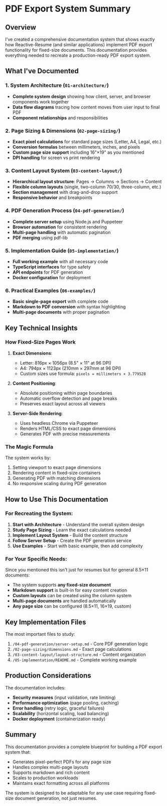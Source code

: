 # PDF Export System Summary

## Overview

I've created a comprehensive documentation system that shows exactly how Reactive-Resume (and similar applications) implement PDF export functionality for fixed-size documents. This documentation provides everything needed to recreate a production-ready PDF export system.

## What I've Documented

### 1. System Architecture (`01-architecture/`)
- **Complete system design** showing how client, server, and browser components work together
- **Data flow diagrams** tracing how content moves from user input to final PDF
- **Component relationships** and responsibilities

### 2. Page Sizing & Dimensions (`02-page-sizing/`)
- **Exact pixel calculations** for standard page sizes (Letter, A4, Legal, etc.)
- **Conversion formulas** between millimeters, inches, and pixels
- **Custom page size support** including 16"×19" as you mentioned
- **DPI handling** for screen vs print rendering

### 3. Content Layout System (`03-content-layout/`)
- **Hierarchical layout structure**: Pages → Columns → Sections → Content
- **Flexible column layouts** (single, two-column 70/30, three-column, etc.)
- **Section management** with drag-and-drop support
- **Responsive behavior** and breakpoints

### 4. PDF Generation Process (`04-pdf-generation/`)
- **Complete server setup** using Node.js and Puppeteer
- **Browser automation** for consistent rendering
- **Multi-page handling** with automatic pagination
- **PDF merging** using pdf-lib

### 5. Implementation Guide (`05-implementation/`)
- **Full working example** with all necessary code
- **TypeScript interfaces** for type safety
- **API endpoints** for PDF generation
- **Docker configuration** for deployment

### 6. Practical Examples (`06-examples/`)
- **Basic single-page export** with complete code
- **Markdown to PDF conversion** with syntax highlighting
- **Multi-page documents** with proper pagination

## Key Technical Insights

### How Fixed-Size Pages Work

1. **Exact Dimensions**: 
   - Letter: 816px × 1056px (8.5" × 11" at 96 DPI)
   - A4: 794px × 1123px (210mm × 297mm at 96 DPI)
   - Custom sizes use formula: `pixels = millimeters × 3.779528`

2. **Content Positioning**:
   - Absolute positioning within page boundaries
   - Automatic overflow detection and page breaks
   - Preserves exact layout across all viewers

3. **Server-Side Rendering**:
   - Uses headless Chrome via Puppeteer
   - Renders HTML/CSS to exact page dimensions
   - Generates PDF with precise measurements

### The Magic Formula

The system works by:
1. Setting viewport to exact page dimensions
2. Rendering content in fixed-size containers
3. Generating PDF with matching dimensions
4. No responsive scaling during PDF generation

## How to Use This Documentation

### For Recreating the System:

1. **Start with Architecture** - Understand the overall system design
2. **Study Page Sizing** - Learn the exact calculations needed
3. **Implement Layout System** - Build the content structure
4. **Follow Server Setup** - Create the PDF generation service
5. **Use Examples** - Start with basic example, then add complexity

### For Your Specific Needs:

Since you mentioned this isn't just for resumes but for general 8.5×11 documents:

- The system supports **any fixed-size document**
- **Markdown support** is built-in for easy content creation
- **Custom layouts** can be created using the column system
- **Multi-page documents** are handled automatically
- **Any page size** can be configured (8.5×11, 16×19, custom)

## Key Implementation Files

The most important files to study:

1. `/04-pdf-generation/server-setup.md` - Core PDF generation logic
2. `/02-page-sizing/dimensions.md` - Exact page calculations
3. `/03-content-layout/layout-structure.md` - Content organization
4. `/05-implementation/README.md` - Complete working example

## Production Considerations

The documentation includes:
- **Security measures** (input validation, rate limiting)
- **Performance optimization** (page pooling, caching)
- **Error handling** (retry logic, graceful failures)
- **Scalability** (horizontal scaling, load balancing)
- **Docker deployment** (containerization ready)

## Summary

This documentation provides a complete blueprint for building a PDF export system that:
- Generates pixel-perfect PDFs for any page size
- Handles complex multi-page layouts
- Supports markdown and rich content
- Scales to production workloads
- Maintains exact formatting across all platforms

The system is designed to be adaptable for any use case requiring fixed-size document generation, not just resumes.